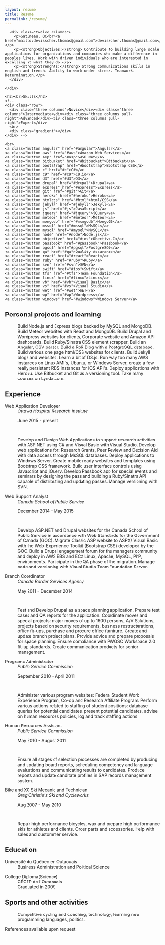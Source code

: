 ```yaml
---
layout: resume
title: Resume
permalink: /resume/
---
```

<div class="container">
  <div class="panel">
    <div class="row">
      
      <div class="twelve columns">
        <p>Gatineau, QC<br><a href="mailto:devisscher.thomas@gmail.com">devisscher.thomas@gmail.com</a></p>
        <p><strong>Objectives:</strong> Contribute to building large scale applications for organizations and companies who make a difference in peoples lives. Work with driven individuals who are interested in excelling at what they do.</p>
        <p><strong>Strenghts:</strong> Strong communications skills in english and french. Ability to work under stress. Teamwork. Determination.</p>
      </div>
      
    </div>
  </div>
  <div class="row center">
    
    <h2><br>Skills</h2>
    <!--
    <div class="row">
      <div class="three columns">Novice</div><div class="three columns">Intermediate</div><div class="three columns pull-right">Advanced</div><div class="three columns pull-right">Expert</div>
      <br>
      <div class="gradient"></div>
    </div> -->
    
    <br>
    <a class="button angular" href="#angular">Angular</a>
    <a class="button aws" href="#aws">Amazon Web Services</a>
    <a class="button asp" href="#asp">ASP.Net</a>
    <a class="button bitbucket" href="#bitbucket">Bitbucket</a>
    <a class="button bootstrap" href="#bootstrap">Bootstrap CSS</a>
    <a class="button c" href="#c">C#</a>
    <a class="button c9" href="#c9">C9.io</a>
    <a class="button d3" href="#d3">D3</a>
    <a class="button drupal" href="#drupal">Drupal</a>
    <a class="button express" href="#express">Express</a>
    <a class="button git" href="#git">Git</a>
    <a class="button heroku" href="#heroku">Heroku</a>
    <a class="button htmlcss" href="#html">html/CSS</a>
    <a class="button jekyll" href="#jekyll">Jekyll</a>
    <a class="button js" href="#js">JavaScript</a>
    <a class="button jquery" href="#jquery">jQuery</a>
    <a class="button meteor" href="#meteor">Meteor</a>
    <a class="button mongodb" href="#mongodb">MongoDB</a>
    <a class="button mssql" href="#mssql">MsSQL</a>
    <a class="button mysql" href="#mysql">MySQL</a>
    <a class="button node" href="#node">Node.js</a>
    <a class="button objective" href="#ios">Obective-C</a>
    <a class="button passbook" href="#passbook">Passbook</a>
    <a class="button pgsql" href="#pgsql">PostgreSQL</a>
    <a class="button qa" href="#qa">Quality Assurance</a>
    <a class="button react" href="#react">React</a>
    <a class="button ruby" href="#ruby">Ruby</a>
    <a class="button svn" href="#svn">SVN</a>
    <a class="button swift" href="#ios">Swift</a>
    <a class="button tfs" href="#tfs">Team Foundation</a>
    <a class="button linux" href="#linux">Linux</a>
    <a class="button vb" href="#vb">Visual Basic</a>
    <a class="button vs" href="#vs">Visual Studio</a>
    <a class="button wet" href="#wet">WET</a>
    <a class="button wp" href="#wp">Wordpress</a>
    <a class="button windows" href="#windows">Windows Server</a>
  </div>
  <p></p>
  <div class="row">
    <dl>
      <h2>
      Personal projects and learning</h2>
      <dd>
      <p>Build <a class="node" id="node">Node.js</a> and <a id="express" class="express">Express</a> blogs backed by <a id="mysql" class="mysql">MySQL</a> and <a id="mongodb" class="mongodb">MongoDB</a>. Build <a class="meteor" id="meteor">Meteor</a> websites with <a id="react" class="react">React</a> and <a class="mongodb">MongoDB</a>. Build <a class="drupal"
      id="drupal">Drupal</a> and <a class="wp" id="wp">Wordpress</a> websites for clients, Corporate website and Amazon API dashboards. Build <a class="ruby" id="ruby">Ruby/Sinatra</a> <a id="html" class="htmlcss">CSS</a> element scrapper. Build
      an <a id="angular" class="angular">Angular</a>, CSV parser. Build a <a class="ruby">RoR</a> Blog with a <a id="pgsql" class="pgsql">PostgreSQL</a> database. Build various one page <a class="htmlcss">html/CSS</a> websites for clients. Build <a id="jekyll"
      class="jekyll">Jekyll</a> blogs and websites. Learn a bit of <a id="d3" class="d3">D3.js</a>. Run way too many <a class="aws" id="aws">AWS</a> instances on <a class="linux" id="linux">Linux AMI</a>'s, <a class="linux">Ubuntu</a>, or <a id="windows" class="windows">Windows Server</a>,
      create a few really persistant RDS instances for <a id="ios" class="objective swift">iOS</a> API's. Deploy applications with <a id="heroku" class="heroku">Heroku</a>. Use <a class="bitbucket" id="bitbucket">Bitbucket</a> and <a class="git" id="git">Git</a>          as a versioning tool. Take many courses on Lynda.com.
    </p>
    </dd>
  </dl>
</div>
<div class="row">
  <h2>Experience</h2>
  <dl>
    <dt class="poste">Web Application Developer </dt>
    <dd><em>Ottawa Hospital Research Institute</em>
    <br>
    <p class="muted">June 2015 - present</p>
    <br>
    <p>Develop and Design Web Applications to support research activities with <a class="asp" id="asp">ASP.NET</a> using <a id="c" class="c">C#</a> and <a id="vb" class="vb">Visual Basic</a> with <a id="vs" class="vs">Visual Studio</a>. Develop web applications
    for: Research Grants, Peer Review and Decision Aid with data access through <a class="mssql" id="mssql">MsSQL</a> databases. Deploy applications to <a class="windows"> Windows Server</a>. Create mobile ready websites and templates
    using <a id="bootstrap" class="bootstrap">Bootstrap CSS</a> framework. Build user interface controls using <a class="js" id="js">Javascript</a> and <a class="jquery" id="jquery">jQuery</a>. Develop <a id="passbook" class="passbook">Passbook</a>          app for special events and seminars by designing the pass and building a <a class="ruby">Ruby/Sinatra</a> API capable of distributing and updating passes. Manage versioning with <a id="svn" class="svn">SVN</a>.
  </p>
  </dd>
</dl>
<dl>
  <dt class="poste">Web Support Analyst</dt>
  <dd><em>Canada School of Public Service</em>
  <br> <p class="muted">December 2014 - May 2015</p>
  <br>
  <p>Develop <a class="asp">ASP.NET</a> and <a class="drupal">Drupal</a> websites for the Canada School of Public Service in accordance with Web Standards for the Government of Canada (GOC). Migrate <a class="asp">Classic ASP</a> website to <a class="asp">ASPX</a>/
  <a
    class="vb">Visual Basic</a> with the <a class="wet" id="wet">Web-Experience Toolkit</a> (<a class="bootstrap">Bootstrap CSS</a>) developed by the GOC. Build a <a class="drupal">Drupal</a> engagement forum for the managers community and deploy in <a class="aws">AWS</a>            EBS and EC2 <a class="linux">Linux</a>, <a class="apacher">Apache</a>, <a class="mysql">MySQL</a>, <a class="php" id="php">PhP</a>, environments. Participate in the <a id="qa" class="qa">QA</a> phase of the migration. Manage code and versioning
    with <a class="vs">Visual Studio</a> <a id="tfs" class="tfs">Team Foundation Server.</a></p>
    </dd>
  </dl>
  <dl>
    <dt class="poste">Branch Coordinator</dt>
    <dd><em>Canada Border Services Agency</em>
    <br> <p class="muted">May 2011 - December 2014</p>
    <br>
    <p>
      Test and Develop <a class="drupal">Drupal</a> as a space planning application. Prepare test cases and <a class="qa">QA</a> reports for the application. Coordinate moves and special projects: major moves of up to 1600 persons, A/V Solutions,
      projects based on security requirements, business restructurations, office fit-ups, purchase and procure office furniture. Create and update branch project plans. Provide advice and prepare proposals for space planning. Ensure compliance with
      PWGSC Workspace 2.0 fit-up standards. Create communication products for senior management.
    </p>
    </dd>
  </dl>
  <dl>
    <dt class="poste">Programs Administrator</dt>
    <dd><em>Public Service Commission</em>
    <br> <p class="muted">September 2010 - April 2011</p>
    <br>
    <p>Administer various program websites: Federal Student Work Experience Program, Co-op and Research Affiliate Program. Perform various actions related to staffing of student positions: database queries for potential candidates, present potential
      candidates, advise on human resources policies, log and track staffing actions.
    </p>
    </dd>
  </dl>
  <dl>
    <dt class="poste">Human Resources Assistant</dt>
    <dd><em>Public Service Commission</em>
    <br> <p class="muted">May 2010 - August 2011</p>
    <br>
    <p>Ensure all stages of selection processes are completed by producing and updating board reports, scheduling competency and language evaluations and communicating results to candidates. Produce reports and update canditate profiles in SAP records management system. </p>
    </dd>
  </dl>
  <dl>
    <dt class="poste">Bike and XC Ski Mecanic and Technician</dt>
    <dd><em>Greg Christie's Ski and Cycleworks</em>
    <br> <p class="muted">Aug 2007 - May 2010</p>
    <br>
    <p>Repair high performance bicycles, wax and prepare high performance skis for athletes and clients. Order parts and accessories. Help with sales and custommer service.</p>
    </dd>
  </dl>
</div>
<div class="row">
  <h2>Education</h2>
  <dl>
    <dt class="poste">Université du Québec en Outaouais</dt>
    <dd>Business Administration and Political Science
    </dd>
  </dl>
  <dl>
    <dt class="poste">College Diploma(Science)</dt>
    <dd>CÉGEP de l'Outaouais
    <br> Graduated in 2009
    </dd>
  </dl>
</div>
<h2>Sports and other activities</h2>
<dl>
  <dd>Competitive cycling and coaching, technology, learning new programming languages, politics.
  </dd>
</dl>
<dl>
  <dt class="poste">References available upon request</dt>
</dl>
<dl>
  <a href="#" class="back-to-top" style="color: #fff;"> &uarr;
  </a>
</dl>
</div>